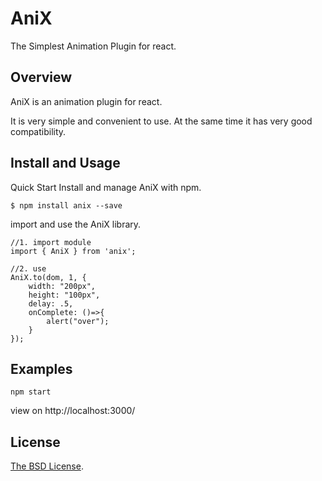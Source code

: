 # AniX

The Simplest Animation Plugin for react.

## Overview
AniX is an animation plugin for react.   

It is very simple and convenient to use. At the same time it has very good compatibility.   

## Install and Usage
Quick Start
Install and manage AniX with npm.

```
$ npm install anix --save
```

import and use the AniX library.

```
//1. import module
import { AniX } from 'anix';

//2. use
AniX.to(dom, 1, {
    width: "200px",
    height: "100px",
    delay: .5,
    onComplete: ()=>{
      	alert("over");
    }
});
```

## Examples

```
npm start
```
view on http://localhost:3000/

## License

[The BSD License](https://opensource.org/licenses/BSD-3-Clause).